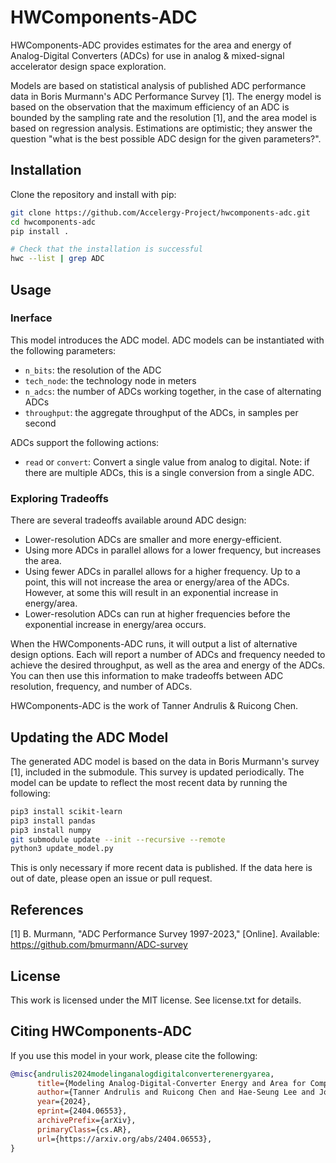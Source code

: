 # HWComponents-ADC
HWComponents-ADC provides estimates for the area and energy of Analog-Digital Converters
(ADCs) for use in analog & mixed-signal accelerator design space exploration.

Models are based on statistical analysis of published ADC performance data in Boris
Murmann's ADC Performance Survey [1]. The energy model is based on the observation that
the maximum efficiency of an ADC is bounded by the sampling rate and the resolution [1],
and the area model is based on regression analysis. Estimations are optimistic; they
answer the question "what is the best possible ADC design for the given parameters?".

## Installation
Clone the repository and install with pip:

```bash
git clone https://github.com/Accelergy-Project/hwcomponents-adc.git
cd hwcomponents-adc
pip install .

# Check that the installation is successful
hwc --list | grep ADC
```

## Usage
### Inerface

This model introduces the ADC model. ADC models can be instantiated with the
following parameters:
- `n_bits`: the resolution of the ADC
- `tech_node`: the technology node in meters
- `n_adcs`: the number of ADCs working together, in the case of alternating
  ADCs
- `throughput`: the aggregate throughput of the ADCs, in samples per second

ADCs support the following actions:
- `read` or `convert`: Convert a single value from analog to digital. Note: if
  there are multiple ADCs, this is a single conversion from a single ADC.

### Exploring Tradeoffs
There are several tradeoffs available around ADC design:
- Lower-resolution ADCs are smaller and more energy-efficient.
- Using more ADCs in parallel allows for a lower frequency, but increases the
  area.
- Using fewer ADCs in parallel allows for a higher frequency. Up to a point,
  this will not increase the area or energy/area of the ADCs. However, at some
  this will result in an exponential increase in energy/area.
- Lower-resolution ADCs can run at higher frequencies before the exponential
  increase in energy/area occurs.

When the HWComponents-ADC runs, it will output a list of alternative design options.
Each will report a number of ADCs and frequency needed to achieve the desired
throughput, as well as the area and energy of the ADCs. You can then use this
information to make tradeoffs between ADC resolution, frequency, and number of
ADCs.

HWComponents-ADC is the work of Tanner Andrulis & Ruicong Chen.

## Updating the ADC Model
The generated ADC model is based on the data in Boris Murmann's survey [1],
included in the submodule. This survey is updated periodically. The model can
be update to reflect the most recent data by running the following:

```bash
pip3 install scikit-learn
pip3 install pandas
pip3 install numpy
git submodule update --init --recursive --remote
python3 update_model.py
```

This is only necessary if more recent data is published. If the data here is
out of date, please open an issue or pull request.

## References
[1] B. Murmann, "ADC Performance Survey 1997-2023," [Online]. Available:
https://github.com/bmurmann/ADC-survey

## License
This work is licensed under the MIT license. See license.txt for details.

## Citing HWComponents-ADC
If you use this model in your work, please cite the following:

```bibtex
@misc{andrulis2024modelinganalogdigitalconverterenergyarea,
      title={Modeling Analog-Digital-Converter Energy and Area for Compute-In-Memory Accelerator Design}, 
      author={Tanner Andrulis and Ruicong Chen and Hae-Seung Lee and Joel S. Emer and Vivienne Sze},
      year={2024},
      eprint={2404.06553},
      archivePrefix={arXiv},
      primaryClass={cs.AR},
      url={https://arxiv.org/abs/2404.06553}, 
}
```
